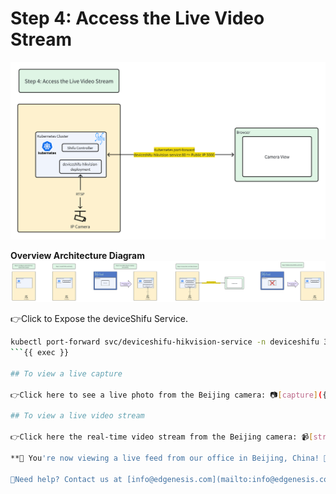 # Step 4: Access the Live Video Stream

![step4](../../images/shifu/step4.png)

**Overview Architecture Diagram**
![Architecture](../../images/shifu-cloud-camera-demo/overview_architecture.png)


👉Click to Expose the deviceShifu Service.

```bash
kubectl port-forward svc/deviceshifu-hikvision-service -n deviceshifu 3000:80 --address=0.0.0.0
```{{ exec }}

## To view a live capture

👉Click here to see a live photo from the Beijing camera: 📷[capture]({{TRAFFIC_HOST1_3000}}/capture)📷

## To view a live video stream

👉Click here the real-time video stream from the Beijing camera: 📹[stream]({{TRAFFIC_HOST1_3000}}/stream)📹

**🎉 You're now viewing a live feed from our office in Beijing, China! 🎉**

🔔Need help? Contact us at [info@edgenesis.com](mailto:info@edgenesis.com). We will help you out immediately.
